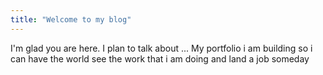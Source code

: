 ```yaml
---
title: "Welcome to my blog"
---
```


I'm glad you are here. I plan to talk about ... 
My portfolio i am building so i can have the world see the 
work that i am doing and land a job someday
